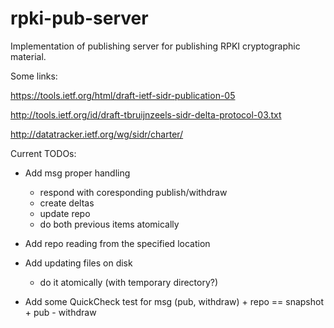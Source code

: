 # rpki-pub-server

Implementation of publishing server for publishing RPKI cryptographic material.

Some links:

https://tools.ietf.org/html/draft-ietf-sidr-publication-05

http://tools.ietf.org/id/draft-tbruijnzeels-sidr-delta-protocol-03.txt

http://datatracker.ietf.org/wg/sidr/charter/

Current TODOs:

* Add msg proper handling 
  - respond with coresponding publish/withdraw
  - create deltas
  - update repo
  - do both previous items atomically 

* Add repo reading from the specified location
* Add updating files on disk
  - do it atomically (with temporary directory?)

* Add some QuickCheck test for 
  msg (pub, withdraw) + repo == snapshot + pub - withdraw